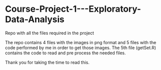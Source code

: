 # Course-Project-1---Exploratory-Data-Analysis
Repo with all the files required in the project

The repo contains 4 files with the images in png format and 5 files with the code performed by me in order to get those images.
The 5th file (getSet.R) contains the code to read and pre process the needed files.

Thank you for taking the time to read this.
